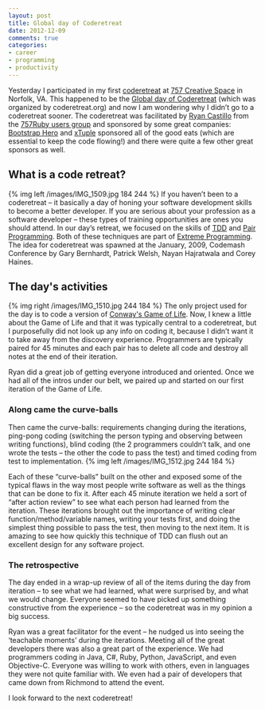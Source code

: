 ```yaml
---
layout: post
title: Global day of Coderetreat
date: 2012-12-09
comments: true
categories:
- career
- programming
- productivity
---
```

Yesterday I participated in my first
[coderetreat](http://coderetreat.org) at [757 Creative Space](http://www.757creativespace.com) in Norfolk, VA.
 This happened to be the [Global day of Coderetreat](http://globalday.coderetreat.org/) (which was organized by coderetreat.org) and now I am wondering why I didn’t go to a coderetreat sooner.
The coderetreat was facilitated by [Ryan
Castillo](http://myfakeif.blogspot.com/) from the [757Ruby users group](http://757rb.org) and sponsored by some great companies: [Bootstrap
Hero](http://www.bootstraphero.com) and [xTuple](http://www.xtuple.com/) sponsored all of the good eats (which are essential to keep the code flowing!) and there were quite a few other great sponsors as well.
<!-- more -->
## What is a code retreat?

{% img left /images/IMG_1509.jpg 184 244 %}
If you haven’t been to a coderetreat – it basically a day of honing your software development skills to become a better developer. 
If you are serious about your profession as a software developer – these
types of training opportunities are ones you should attend. In our day’s
retreat, we focused on the skills of 
[TDD](http://en.wikipedia.org/wiki/Test-driven_development) and
[Pair Programming](http://www.extremeprogramming.org/rules/pair.html).
Both of these techniques are part of [Extreme Programming](http://www.extremeprogramming.org/index.html). 
The idea for coderetreat was spawned at the January, 2009, Codemash
Conference by Gary Bernhardt, Patrick Welsh, Nayan Hajratwala and Corey
Haines.

## The day's activities

{% img right /images/IMG_1510.jpg 244 184 %}
The only project used for the day is to code a version of [Conway's Game
of Life](http://en.wikipedia.org/wiki/Conway%27s_game_of_life). 
Now, I knew a little about the Game of Life and that it was typically central to a coderetreat, but I purposefully did not look up any info on coding it, because I didn’t want it to take away from the discovery experience. 
Programmers are typically paired for 45 minutes and each pair has to delete all code and destroy all notes at the end of their iteration.

Ryan did a great job of getting everyone introduced and oriented. Once we had all of the intros under our belt, we paired up and started on our first iteration of the Game of Life.

### Along came the curve-balls

Then came the curve-balls: requirements changing during the iterations, ping-pong coding (switching the person typing and observing between writing functions), blind coding (the 2 programmers couldn’t talk, and one wrote the tests – the other the code to pass the test) and timed coding from test to implementation.
{% img left /images/IMG_1512.jpg 244 184 %}

Each of these “curve-balls” built on the other and exposed some of the typical flaws in the way most people write software as well as the things that can be done to fix it. 
After each 45 minute iteration we held a sort of “after action review” to see what each person had learned from the iteration. 
These iterations brought out the importance of writing clear function/method/variable names, writing your tests first, and doing the simplest thing possible to pass the test, then moving to the next item. 
It is amazing to see how quickly this technique of TDD can flush out an excellent design for any software project.

### The retrospective

The day ended in a wrap-up review of all of the items during the day from iteration – to see what we had learned, what were surprised by, and what we would change. 
Everyone seemed to have picked up something constructive from the experience – so the coderetreat was in my opinion a big success.

Ryan was a great facilitator for the event – he nudged us into seeing the ‘teachable moments’ during the iterations. 
Meeting all of the great developers there was also a great part of the experience. 
We had programmers coding in Java, C#, Ruby, Python, JavaScript, and even Objective-C. Everyone was willing to work with others, even in languages they were not quite familiar with.
 We even had a pair of developers that came down from Richmond to attend the event.

I look forward to the next coderetreat!
